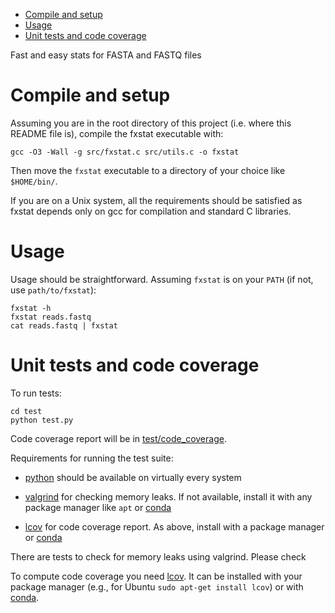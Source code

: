 <!-- vim-markdown-toc GFM -->

* [Compile and setup](#compile-and-setup)
* [Usage](#usage)
* [Unit tests and code coverage](#unit-tests-and-code-coverage)

<!-- vim-markdown-toc -->

Fast and easy stats for FASTA and FASTQ files

Compile and setup
=================

Assuming you are in the root directory of this project (i.e. where this README
file is), compile the fxstat executable with:

```
gcc -O3 -Wall -g src/fxstat.c src/utils.c -o fxstat
```

Then move the `fxstat` executable to a directory of your choice like `$HOME/bin/`.

If you are on a Unix system, all the requirements should be satisfied as fxstat
depends only on gcc for compilation and standard C libraries.

Usage
=====

Usage should be straightforward. Assuming `fxstat` is on your `PATH` (if not, use `path/to/fxstat`):

```
fxstat -h
fxstat reads.fastq
cat reads.fastq | fxstat
```

Unit tests and code coverage
============================

To run tests:

```
cd test
python test.py
```

Code coverage report will be in [test/code_coverage](https://htmlpreview.github.io/?https://github.com/dariober/fxstat/blob/master/test/code_coverage/index.html).

Requirements for running the test suite:

* [python](https://www.python.org/) should be available on virtually every system

* [valgrind](https://valgrind.org/) for checking memory leaks. If not
  available, install it with any package manager like `apt` or
  [conda](https://anaconda.org/conda-forge/valgrind)

* [lcov](https://github.com/linux-test-project/lcov) for code coverage report.
  As above, install with a package manager or
  [conda](https://anaconda.org/conda-forge/lcov)

There are tests to check for memory leaks using valgrind. Please check 

To compute code coverage you need
[lcov](https://github.com/linux-test-project/lcov). It can be installed
with your package manager (e.g., for Ubuntu `sudo apt-get install lcov`) or with
[conda](https://anaconda.org/conda-forge/lcov).
